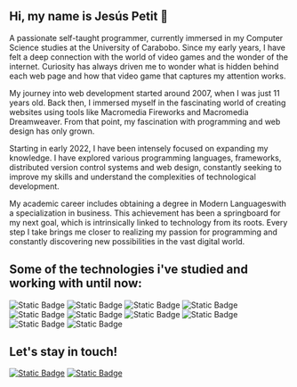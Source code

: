 ## Hi, my name is Jesús Petit 👋

A passionate self-taught programmer, currently immersed in my Computer Science studies at the University of Carabobo. Since my early years, I have felt a deep connection with the world of video games and the wonder of the internet. Curiosity has always driven me to wonder what is hidden behind each web page and how that video game that captures my attention works.

My journey into web development started around 2007, when I was just 11 years old. Back then, I immersed myself in the fascinating world of creating websites using tools like Macromedia Fireworks and Macromedia Dreamweaver. From that point, my fascination with programming and web design has only grown.

Starting in early 2022, I have been intensely focused on expanding my knowledge. I have explored various programming languages, frameworks, distributed version control systems and web design, constantly seeking to improve my skills and understand the complexities of technological development.

My academic career includes obtaining a degree in Modern Languages ​​with a specialization in business. This achievement has been a springboard for my next goal, which is intrinsically linked to technology from its roots. Every step I take brings me closer to realizing my passion for programming and constantly discovering new possibilities in the vast digital world.

## Some of the technologies i've studied and working with until now:

![Static Badge](https://img.shields.io/badge/HTML-%23E34F26?style=for-the-badge&logo=HTML5&labelColor=black)
![Static Badge](https://img.shields.io/badge/CSS-%231572B6?style=for-the-badge&logo=CSS3&labelColor=black)
![Static Badge](https://img.shields.io/badge/Bootstrap-%237952B3?style=for-the-badge&logo=Bootstrap&labelColor=black)
![Static Badge](https://img.shields.io/badge/Tailwind-%2306B6D4?style=for-the-badge&logo=Tailwind%20CSS&labelColor=black)
![Static Badge](https://img.shields.io/badge/Sass-%23CC6699?style=for-the-badge&logo=Sass&labelColor=black)
![Static Badge](https://img.shields.io/badge/JavaScript-%23181717?style=for-the-badge&logo=JavaScript&labelColor=black)
![Static Badge](https://img.shields.io/badge/Typescript-%233178C6?style=for-the-badge&logo=typescript&labelColor=black)
![Static Badge](https://img.shields.io/badge/React-%2361DAFB?style=for-the-badge&logo=React&labelColor=black)
![Static Badge](https://img.shields.io/badge/Git-%23181717?style=for-the-badge&logo=git&labelColor=black)
![Static Badge](https://img.shields.io/badge/GitHub-%23181717?style=for-the-badge&logo=github&labelColor=black)

## Let's stay in touch!
[![Static Badge](https://img.shields.io/badge/Twitter-%23181717?style=for-the-badge&logo=X&labelColor=black&link=https%3A%2F%2Ftwitter.com%2Fpetitjesus1110)](https://twitter.com/petitjesus1110)
[![Static Badge](https://img.shields.io/badge/Linkedin-%230A66C2?style=for-the-badge&logo=Linkedin&labelColor=black)](https://www.linkedin.com/in/jesuspetitcontreras/)
